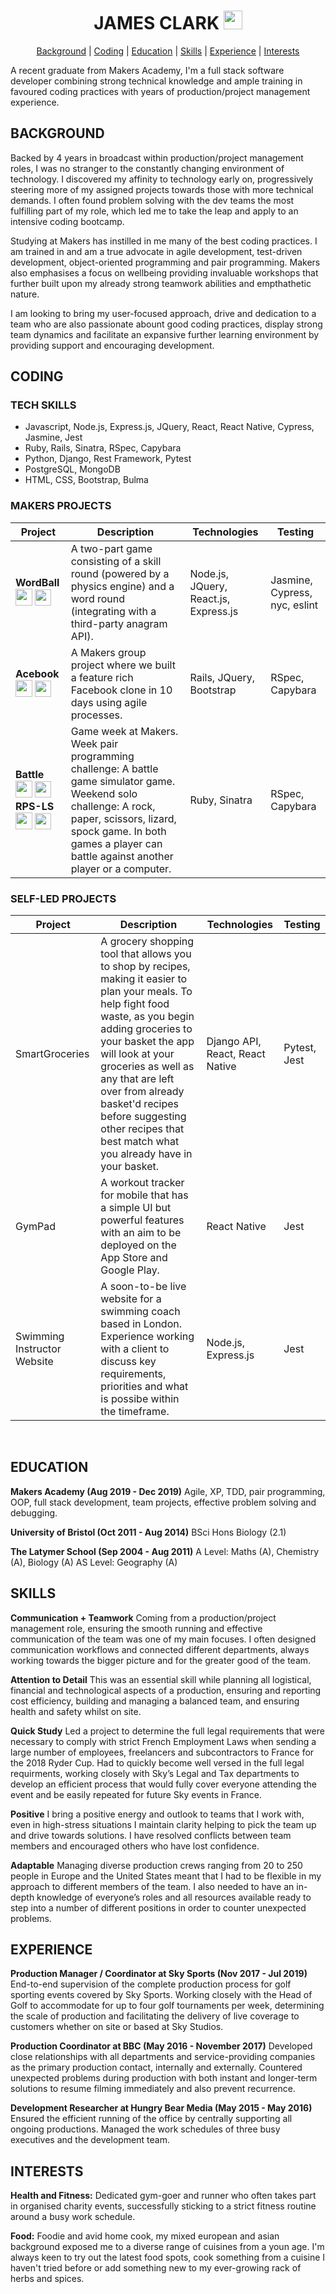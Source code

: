 <div align="center">

# JAMES CLARK [<img src="https://image.flaticon.com/icons/svg/174/174857.svg" height=30 width=30>](https://uk.linkedin.com/in/james-clark-1a6558ba) #

[Background](#background) | [Coding](#coding) | [Education](#education) | [Skills](#skills) | [Experience](#experience) | [Interests](#interests)
</div>

A recent graduate from Makers Academy, I'm a full stack software developer combining strong technical knowledge and ample training in favoured coding practices with years of production/project management experience.
<br>

## BACKGROUND ##

Backed by 4 years in broadcast within production/project management roles, I was no stranger to the constantly changing environment of technology. I discovered my affinity to technology early on, progressively steering more of my assigned projects towards those with more technical demands. I often found problem solving with the dev teams the most fulfilling part of my role, which led me to take the leap and apply to an intensive coding bootcamp.

Studying at Makers has instilled in me many of the best coding practices. I am trained in and am a true advocate in agile development, test-driven development, object-oriented programming and pair programming. Makers also emphasises a focus on wellbeing providing invaluable workshops that further built upon my already strong teamwork abilities and empthathetic nature. 

I am looking to bring my user-focused approach, drive and dedication to a team who are also passionate abount good coding practices, display strong team dynamics and facilitate an expansive further learning environment by providing support and encouraging development.
<br>

## CODING ##
### TECH SKILLS ###
* Javascript, Node.js, Express.js, JQuery, React, React Native, Cypress, Jasmine, Jest
* Ruby, Rails, Sinatra, RSpec, Capybara
* Python, Django, Rest Framework, Pytest
* PostgreSQL, MongoDB
* HTML, CSS, Bootstrap, Bulma

### MAKERS PROJECTS ###
| Project | Description | Technologies | Testing |
|---------|-------------|--------------|---------|
| **WordBall** <br>[<img src="https://www.stickpng.com/assets/images/5847f98fcef1014c0b5e48c0.png" height=27 width=27>](https://github.com/jmhc22/wordball-react) [<img src="https://cdn.iconscout.com/icon/free/png-512/heroku-5-569467.png" height=26 width=26>](https://wordballxtreme.herokuapp.com) | A two-part game consisting of a skill round (powered by a physics engine) and a word round (integrating with a third-party anagram API). | Node.js, JQuery, React.js, Express.js| Jasmine, Cypress, nyc, eslint |
| **Acebook** <br>[<img src="https://www.stickpng.com/assets/images/5847f98fcef1014c0b5e48c0.png" height=27 width=27>](https://github.com/jmhc22/acebook--LizardBook-) [<img src="https://cdn.iconscout.com/icon/free/png-512/heroku-5-569467.png" height=26 width=26>](https://lizardbook.herokuapp.com) | A Makers group project where we built a feature rich Facebook clone in 10 days using agile processes. | Rails, JQuery, Bootstrap | RSpec, Capybara |
| **Battle** <br>[<img src="https://www.stickpng.com/assets/images/5847f98fcef1014c0b5e48c0.png" height=27 width=27>](https://github.com/jmhc22/battle) [<img src="https://cdn.iconscout.com/icon/free/png-512/heroku-5-569467.png" height=26 width=26>](https://tbc.herokuapp.com) **RPS-LS** <br>[<img src="https://www.stickpng.com/assets/images/5847f98fcef1014c0b5e48c0.png" height=27 width=27>](https://github.com/jmhc22/rps-challenge) [<img src="https://cdn.iconscout.com/icon/free/png-512/heroku-5-569467.png" height=26 width=26>](https://tbc.herokuapp.com)  | Game week at Makers. Week pair programming challenge: A battle game simulator game. Weekend solo challenge: A rock, paper, scissors, lizard, spock game. In both games a player can battle against another player or a computer.  | Ruby, Sinatra | RSpec, Capybara |

### SELF-LED PROJECTS ###
| Project | Description | Technologies | Testing |
|---------|-------------|--------------|---------|
| SmartGroceries | A grocery shopping tool that allows you to shop by recipes, making it easier to plan your meals. To help fight food waste, as you begin adding groceries to your basket the app will look at your groceries as well as any that are left over from already basket'd recipes before suggesting other recipes that best match what you already have in your basket. | Django API, React, React Native | Pytest, Jest|
| GymPad | A workout tracker for mobile that has a simple UI but powerful features with an aim to be deployed on the App Store and Google Play. | React Native | Jest |
| Swimming Instructor Website | A soon-to-be live website for a swimming coach based in London. Experience working with a client to discuss key requirements, priorities and what is possibe within the timeframe. | Node.js, Express.js | Jest |
<br>

## EDUCATION ##
**Makers Academy (Aug 2019 - Dec 2019)**
Agile, XP, TDD, pair programming, OOP, full stack development, team projects, effective problem solving and debugging. 

**University of Bristol (Oct 2011 - Aug 2014)**
BSci Hons Biology (2.1)

**The Latymer School (Sep 2004 - Aug 2011)**
A Level: Maths (A), Chemistry (A), Biology (A)
AS Level: Geography (A)
<br>

## SKILLS ##
**Communication + Teamwork**
Coming from a production/project management role, ensuring the smooth running and effective communication of the team was one of my main focuses. I often designed communication workflows and connected different departments, always working towards the bigger picture and for the greater good of the team. 

**Attention to Detail**
This was an essential skill while planning all logistical, financial and technological aspects of a production, ensuring and reporting cost efficiency, building and managing a balanced team, and ensuring health and safety whilst on site. 

**Quick Study**
Led a project to determine the full legal requirements that were necessary to comply with strict French Employment Laws when sending a large number of employees, freelancers and subcontractors to France for the 2018 Ryder Cup. Had to quickly become well versed in the full legal requirments, working closely with Sky’s Legal and Tax departments to develop an efficient process that would fully cover everyone attending the event and be easily repeated for future Sky events in France.

**Positive**
I bring a positive energy and outlook to teams that I work with, even in high-stress situations I maintain clarity helping to pick the team up and drive towards solutions. I have resolved conflicts between team members and encouraged others who have lost confidence. 

**Adaptable**
Managing diverse production crews ranging from 20 to 250 people in Europe and the United States meant that I had to be flexible in my approach to different members of the team. I also needed to have an in-depth knowledge of everyone’s roles and all resources available ready to step into a number of different positions in order to counter unexpected problems.
<br>

## EXPERIENCE ##
**Production Manager / Coordinator at Sky Sports (Nov 2017 - Jul 2019)**
End-to-end supervision of the complete production process for golf sporting events covered
by Sky Sports. Working closely with the Head of Golf to accommodate for up to four golf tournaments per week, determining the scale of production and facilitating the delivery of live coverage to customers whether on site or based at Sky Studios.

**Production Coordinator at BBC (May 2016 - November 2017)**
Developed close relationships with all departments and service-providing companies as the primary production contact, internally and externally. Countered unexpected problems during production with both instant and longer-term solutions to resume filming immediately and also prevent recurrence.

**Development Researcher at Hungry Bear Media (May 2015 - May 2016)**
Ensured the efficient running of the office by centrally supporting all ongoing productions. Managed the work schedules of three busy executives and the development team.
<br>

## INTERESTS ##
**Health and Fitness:** Dedicated gym-goer and runner who often takes part in organised charity events, successfully sticking to a strict fitness routine around a busy work schedule. 

**Food:** Foodie and avid home cook, my mixed european and asian background exposed me to a diverse range of cuisines from a youn age. I'm always keen to try out the latest food spots, cook something from a cuisine I haven't tried before or add something new to my ever-growing rack of herbs and spices.
